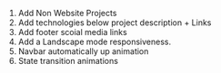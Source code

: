 1. Add Non Website Projects
2. Add technologies below project description + Links
3. Add footer scoial media links
4. Add a Landscape mode responsiveness.
5. Navbar automatically up animation
6. State transition animations
